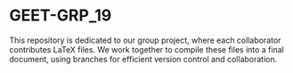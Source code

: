 # GEET-GRP_19
This repository is dedicated to our group project, where each collaborator contributes LaTeX files. We work together to compile these files into a final document, using branches for efficient version control and collaboration.
